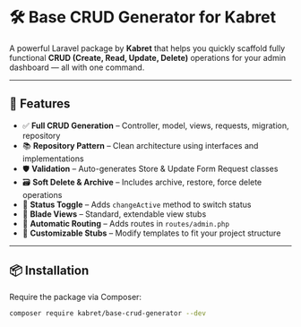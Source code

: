 # 🛠️ Base CRUD Generator for Kabret

A powerful Laravel package by **Kabret** that helps you quickly scaffold fully functional **CRUD (Create, Read, Update, Delete)** operations for your admin dashboard — all with one command.

---

## 🚀 Features

- ✅ **Full CRUD Generation** – Controller, model, views, requests, migration, repository
- 📚 **Repository Pattern** – Clean architecture using interfaces and implementations
- 🛡 **Validation** – Auto-generates Store & Update Form Request classes
- 🗃 **Soft Delete & Archive** – Includes archive, restore, force delete operations
- 🔁 **Status Toggle** – Adds `changeActive` method to switch status
- 🎨 **Blade Views** – Standard, extendable view stubs
- 🧭 **Automatic Routing** – Adds routes in `routes/admin.php`
- 🧩 **Customizable Stubs** – Modify templates to fit your project structure

---

## 📦 Installation

Require the package via Composer:

```bash
composer require kabret/base-crud-generator --dev
